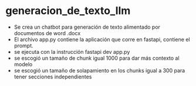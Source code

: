 # generacion_de_texto_llm
- Se crea un chatbot para generación de texto alimentado por documentos de word .docx
- El archivo app.py contiene la aplicación que corre en fastapi, contiene el prompt.
- se ejecuta con la instrucción fastapi dev app.py
- se escogió un tamaño de chunk igual 1000 para dar más contexto al modelo
- se escogió un tamaño de solapamiento en los chunks igual a 300 para tener secciones independientes  
